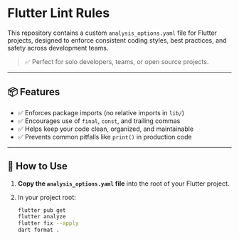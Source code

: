 # Flutter Lint Rules

This repository contains a custom `analysis_options.yaml` file for Flutter projects, designed to enforce consistent coding styles, best practices, and safety across development teams.

> ✅ Perfect for solo developers, teams, or open source projects.

---

## 📦 Features

- ✅ Enforces package imports (no relative imports in `lib/`)
- ✅ Encourages use of `final`, `const`, and trailing commas
- ✅ Helps keep your code clean, organized, and maintainable
- ✅ Prevents common pitfalls like `print()` in production code

---

## 📄 How to Use

1. **Copy the `analysis_options.yaml` file** into the root of your Flutter project.

2. In your project root:

   ```bash
   flutter pub get
   flutter analyze
   flutter fix --apply
   dart format .
